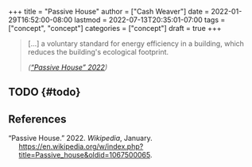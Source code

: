 +++
title = "Passive House"
author = ["Cash Weaver"]
date = 2022-01-29T16:52:00-08:00
lastmod = 2022-07-13T20:35:01-07:00
tags = ["concept", "concept"]
categories = ["concept"]
draft = true
+++

> [...] a voluntary standard for energy efficiency in a building, which reduces the building's ecological footprint.
>
> _(<a href="#citeproc_bib_item_1">“Passive House” 2022</a>)_


## TODO {#todo}

## References

<style>.csl-entry{text-indent: -1.5em; margin-left: 1.5em;}</style><div class="csl-bib-body">
  <div class="csl-entry"><a id="citeproc_bib_item_1"></a>“Passive House.” 2022. <i>Wikipedia</i>, January. <a href="https://en.wikipedia.org/w/index.php?title=Passive_house&oldid=1067500065">https://en.wikipedia.org/w/index.php?title=Passive_house&#38;oldid=1067500065</a>.</div>
</div>
